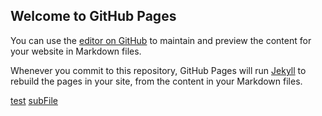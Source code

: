 ## Welcome to GitHub Pages

You can use the [editor on GitHub](https://github.com/Goju-Ryu/pages/edit/master/README.md) to maintain and preview the content for your website in Markdown files.

Whenever you commit to this repository, GitHub Pages will run [Jekyll](https://jekyllrb.com/) to rebuild the pages in your site, from the content in your Markdown files.


[test](test.md)
[subFile](subFolder/subFile.md)
